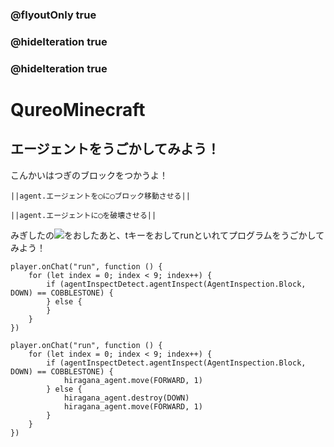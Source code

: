 ### @flyoutOnly true
### @hideIteration true
### @hideIteration true
# QureoMinecraft

## エージェントをうごかしてみよう！

こんかいはつぎのブロックをつかうよ！

``||agent.エージェントを◯に◯ブロック移動させる||``

``||agent.エージェントに◯を破壊させる||``


みぎしたの![](https://raw.githubusercontent.com/camp-minecraft/TechkidsCampTutorial/master/images/playbutton.png)をおしたあと、tキーをおしてrunといれてプログラムをうごかしてみよう！

```template
player.onChat("run", function () {
    for (let index = 0; index < 9; index++) {
        if (agentInspectDetect.agentInspect(AgentInspection.Block, DOWN) == COBBLESTONE) {
        } else {
        }
    }
})
```
```ghost
player.onChat("run", function () {
    for (let index = 0; index < 9; index++) {
        if (agentInspectDetect.agentInspect(AgentInspection.Block, DOWN) == COBBLESTONE) {
            hiragana_agent.move(FORWARD, 1)
        } else {
            hiragana_agent.destroy(DOWN)
            hiragana_agent.move(FORWARD, 1)
        }
    }
})
```